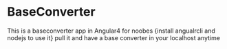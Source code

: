 # BaseConverter
This is a baseconverter app in Angular4
 for noobes {install angualrcli and nodejs to use it}
  pull it and have a base converter in your localhost anytime
